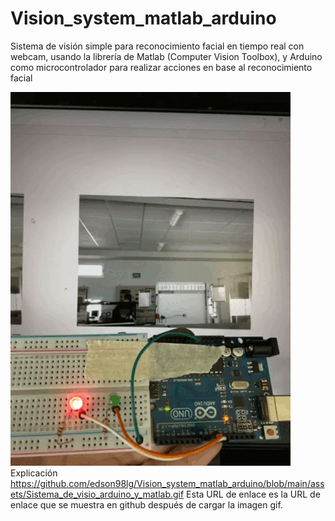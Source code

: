 # Vision_system_matlab_arduino
Sistema de visión simple para reconocimiento facial en tiempo real con webcam, usando la librería de Matlab (Computer Vision Toolbox), y Arduino como microcontrolador para realizar acciones en base al reconocimiento facial


![image](https://github.com/edson98lg/Vision_system_matlab_arduino/blob/main/assets/Sistema_de_visio_arduino_y_matlab.gif)
Explicación
https://github.com/edson98lg/Vision_system_matlab_arduino/blob/main/assets/Sistema_de_visio_arduino_y_matlab.gif
 Esta URL de enlace es la URL de enlace que se muestra en github después de cargar la imagen gif.

